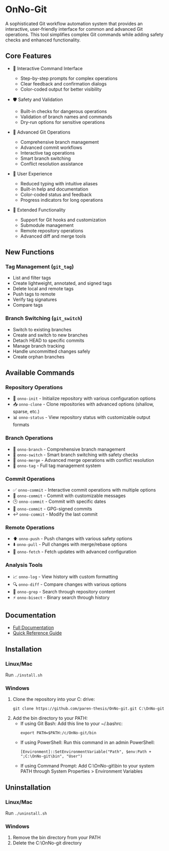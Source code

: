 # OnNo-Git

A sophisticated Git workflow automation system that provides an interactive, user-friendly interface for common and advanced Git operations. This tool simplifies complex Git commands while adding safety checks and enhanced functionality.

## Core Features

-   🎯 Interactive Command Interface

    -   Step-by-step prompts for complex operations
    -   Clear feedback and confirmation dialogs
    -   Color-coded output for better visibility

-   🛡️ Safety and Validation

    -   Built-in checks for dangerous operations
    -   Validation of branch names and commands
    -   Dry-run options for sensitive operations

-   🔄 Advanced Git Operations

    -   Comprehensive branch management
    -   Advanced commit workflows
    -   Interactive tag operations
    -   Smart branch switching
    -   Conflict resolution assistance

-   🎨 User Experience

    -   Reduced typing with intuitive aliases
    -   Built-in help and documentation
    -   Color-coded status and feedback
    -   Progress indicators for long operations

-   🔧 Extended Functionality
    -   Support for Git hooks and customization
    -   Submodule management
    -   Remote repository operations
    -   Advanced diff and merge tools

## New Functions

### Tag Management (`git_tag`)

-   List and filter tags
-   Create lightweight, annotated, and signed tags
-   Delete local and remote tags
-   Push tags to remote
-   Verify tag signatures
-   Compare tags

### Branch Switching (`git_switch`)

-   Switch to existing branches
-   Create and switch to new branches
-   Detach HEAD to specific commits
-   Manage branch tracking
-   Handle uncommitted changes safely
-   Create orphan branches

## Available Commands

### Repository Operations

-   🏁 `onno-init` - Initialize repository with various configuration options
-   📥 `onno-clone` - Clone repositories with advanced options (shallow, sparse, etc.)
-   📊 `onno-status` - View repository status with customizable output formats

### Branch Operations

-   🌿 `onno-branch` - Comprehensive branch management
-   🔄 `onno-switch` - Smart branch switching with safety checks
-   🔀 `onno-merge` - Advanced merge operations with conflict resolution
-   📌 `onno-tag` - Full tag management system

### Commit Operations

-   ✅ `onno-commit` - Interactive commit operations with multiple options
-   📝 `onno-commit` - Commit with customizable messages
-   🕒 `onno-commit` - Commit with specific dates
-   🔏 `onno-commit` - GPG-signed commits
-   ↩️ `onno-commit` - Modify the last commit

### Remote Operations

-   ⬆️ `onno-push` - Push changes with various safety options
-   ⬇️ `onno-pull` - Pull changes with merge/rebase options
-   🔄 `onno-fetch` - Fetch updates with advanced configuration

### Analysis Tools

-   📈 `onno-log` - View history with custom formatting
-   🔍 `onno-diff` - Compare changes with various options
-   🔎 `onno-grep` - Search through repository content
-   ⚡ `onno-bisect` - Binary search through history

## Documentation

-   [Full Documentation](docs/GIT_AUTOMATION.md)
-   [Quick Reference Guide](docs/QUICK_REFERENCE.md)

## Installation

### Linux/Mac

Run `./install.sh`

### Windows

1. Clone the repository into your C: drive:
    ```
    git clone https://github.com/paren-thesis/OnNo-git.git C:\OnNo-git
    ```
2. Add the bin directory to your PATH:
    - If using Git Bash: Add this line to your ~/.bashrc:
        ```
        export PATH=$PATH:/c/OnNo-git/bin
        ```
    - If using PowerShell: Run this command in an admin PowerShell:
        ```
        [Environment]::SetEnvironmentVariable("Path", $env:Path + ";C:\OnNo-git\bin", "User")
        ```
    - If using Command Prompt: Add C:\OnNo-git\bin to your system PATH through System Properties > Environment Variables

## Uninstallation

### Linux/Mac

Run `./uninstall.sh`

### Windows

1. Remove the bin directory from your PATH
2. Delete the C:\OnNo-git directory
